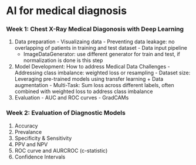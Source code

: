 # AI for medical diagnosis

### Week 1: Chest X-Ray Medical Diagonosis with Deep Learning
  1. Data preparation
    - Visualizaing data
    - Preventing data leakage: no overlapping of patients in training and test dataset
    - Data input pipeline
      - ImageDataGenerator: use different generator for train and test, if normalization is done is this step 
  2. Model Development: How to address Medical Data Challenges
    - Addressing class imbalance: weighted loss or resampling
    - Dataset size: Leveraging pre-trained models using transfer learning + Data augmentation
    - Multi-Task: Sum loss across different labels, often combined with weighted loss to address class imbalance
  3. Evaluation
    - AUC and ROC curves
    - GradCAMs

### Week 2: Evaluation of Diagnostic Models
  1. Accuracy
  2. Prevalance
  3. Specificity & Sensitivity
  4. PPV and NPV
  5. ROC curve and AURCROC (c-statistic)
  6. Confidence Intervals
  
